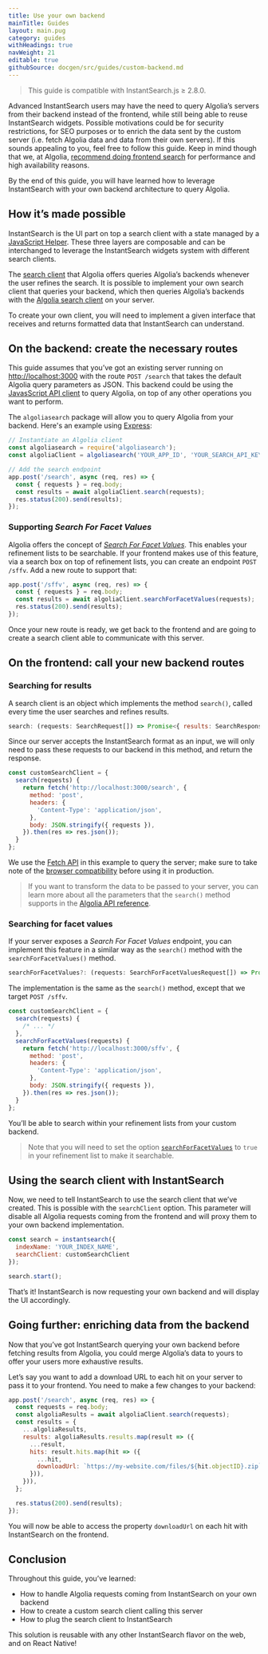 ```yaml
---
title: Use your own backend
mainTitle: Guides
layout: main.pug
category: guides
withHeadings: true
navWeight: 21
editable: true
githubSource: docgen/src/guides/custom-backend.md
---
```


> This guide is compatible with InstantSearch.js ≥ 2.8.0.

Advanced InstantSearch users may have the need to query Algolia’s servers from their backend instead of the frontend, while still being able to reuse InstantSearch widgets. Possible motivations could be for security restrictions, for SEO purposes or to enrich the data sent by the custom server (i.e. fetch Algolia data and data from their own servers). If this sounds appealing to you, feel free to follow this guide. Keep in mind though that we, at Algolia, [recommend doing frontend search](https://www.algolia.com/doc/faq/searching/searching-from-the-front-end-or-the-back-end/#we-definitely-recommend-frontend-search) for performance and high availability reasons.

By the end of this guide, you will have learned how to leverage InstantSearch with your own backend architecture to query Algolia.

## How it’s made possible

InstantSearch is the UI part on top a search client with a state managed by a [JavaScript Helper](https://github.com/algolia/algoliasearch-helper-js). These three layers are composable and can be interchanged to leverage the InstantSearch widgets system with different search clients.

The [search client](https://github.com/algolia/algoliasearch-client-javascript) that Algolia offers queries Algolia’s backends whenever the user refines the search. It is possible to implement your own search client that queries your backend, which then queries Algolia’s backends with the [Algolia search client](https://github.com/algolia/algoliasearch-client-javascript) on your server.

To create your own client, you will need to implement a given interface that receives and returns formatted data that InstantSearch can understand.

## On the backend: create the necessary routes

This guide assumes that you’ve got an existing server running on [http://localhost:3000](http://localhost:3000) with the route `POST /search` that takes the default Algolia query parameters as JSON. This backend could be using the [JavasScript API client](https://www.algolia.com/doc/api-client/javascript/getting-started/) to query Algolia, on top of any other operations you want to perform.

The `algoliasearch` package will allow you to query Algolia from your backend. Here's an example using [Express](https://expressjs.com/):

```javascript
// Instantiate an Algolia client
const algoliasearch = require('algoliasearch');
const algoliaClient = algoliasearch('YOUR_APP_ID', 'YOUR_SEARCH_API_KEY');

// Add the search endpoint
app.post('/search', async (req, res) => {
  const { requests } = req.body;
  const results = await algoliaClient.search(requests);
  res.status(200).send(results);
});
```

### Supporting *Search For Facet Values*

Algolia offers the concept of [*Search For Facet Values*](https://www.algolia.com/doc/api-reference/api-methods/search-for-facet-values/?language=javascript). This enables your refinement lists to be searchable. If your frontend makes use of this feature, via a search box on top of refinement lists, you can create an endpoint `POST /sffv`. Add a new route to support that:

```javascript
app.post('/sffv', async (req, res) => {
  const { requests } = req.body;
  const results = await algoliaClient.searchForFacetValues(requests);
  res.status(200).send(results);
});
```

Once your new route is ready, we get back to the frontend and are going to create a search client able to communicate with this server.

## On the frontend: call your new backend routes

### Searching for results

A search client is an object which implements the method `search()`, called every time the user searches and refines results.

```javascript
search: (requests: SearchRequest[]) => Promise<{ results: SearchResponse[] }>
```

Since our server accepts the InstantSearch format as an input, we will only need to pass these requests to our backend in this method, and return the response.

```javascript
const customSearchClient = {
  search(requests) {
    return fetch('http://localhost:3000/search', {
      method: 'post',
      headers: {
        'Content-Type': 'application/json',
      },
      body: JSON.stringify({ requests }),
    }).then(res => res.json());
  }
};
```

We use the [Fetch API](https://developer.mozilla.org/en-US/docs/Web/API/Fetch_API) in this example to query the server; make sure to take note of the [browser compatibility](https://developer.mozilla.org/en-US/docs/Web/API/Fetch_API#Browser_compatibility) before using it in production.

> If you want to transform the data to be passed to your server, you can learn more about all the parameters that the `search()` method supports in the [Algolia API reference](https://www.algolia.com/doc/api-reference/api-parameters/?language=javascript#parameters-list).

### Searching for facet values

If your server exposes a *Search For Facet Values* endpoint, you can implement this feature in a similar way as the `search()` method with the `searchForFacetValues()` method.

```javascript
searchForFacetValues?: (requests: SearchForFacetValuesRequest[]) => Promise<{ facetHits: SearchForFacetValuesResponse[] }>
```

The implementation is the same as the `search()` method, except that we target `POST /sffv`.

```javascript
const customSearchClient = {
  search(requests) {
    /* ... */
  },
  searchForFacetValues(requests) {
    return fetch('http://localhost:3000/sffv', {
      method: 'post',
      headers: {
        'Content-Type': 'application/json',
      },
      body: JSON.stringify({ requests }),
    }).then(res => res.json());
  }
};
```

You’ll be able to search within your refinement lists from your custom backend.

> Note that you will need to set the option [`searchForFacetValues`](https://community.algolia.com/instantsearch.js/v2/widgets/refinementList.html#struct-RefinementListWidgetOptions-searchForFacetValues) to `true` in your refinement list to make it searchable.

## Using the search client with InstantSearch

Now, we need to tell InstantSearch to use the search client that we’ve created. This is possible with the `searchClient` option. This parameter will disable all Algolia requests coming from the frontend and will proxy them to your own backend implementation.

```javascript
const search = instantsearch({
  indexName: 'YOUR_INDEX_NAME',
  searchClient: customSearchClient
});

search.start();
```

That’s it! InstantSearch is now requesting your own backend and will display the UI accordingly.

## Going further: enriching data from the backend

Now that you’ve got InstantSearch querying your own backend before fetching results from Algolia, you could merge Algolia’s data to yours to offer your users more exhaustive results.

Let’s say you want to add a download URL to each hit on your server to pass it to your frontend. You need to make a few changes to your backend:

```javascript
app.post('/search', async (req, res) => {
  const requests = req.body;
  const algoliaResults = await algoliaClient.search(requests);
  const results = {
    ...algoliaResults,
    results: algoliaResults.results.map(result => ({
      ...result,
      hits: result.hits.map(hit => ({
        ...hit,
        downloadUrl: `https://my-website.com/files/${hit.objectID}.zip`,
      })),
    })),
  };

  res.status(200).send(results);
});
```

You will now be able to access the property `downloadUrl` on each hit with InstantSearch on the frontend.

## Conclusion

Throughout this guide, you’ve learned:

- How to handle Algolia requests coming from InstantSearch on your own backend
- How to create a custom search client calling this server
- How to plug the search client to InstantSearch

This solution is reusable with any other InstantSearch flavor on the web, and on React Native!
